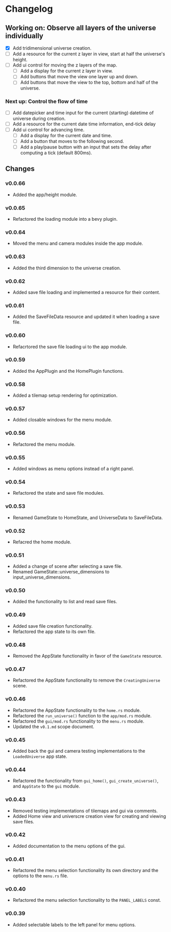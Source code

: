 # Changelog

## Working on: Observe all layers of the universe individually

- [x] Add tridimensional universe creation.
- [ ] Add a resource for the current z layer in view, start at half the
      universe's height.
- [ ] Add ui control for moving the z layers of the map.
  - [ ] Add a display for the current z layer in view.
  - [ ] Add buttons that move the view one layer up and down.
  - [ ] Add buttons that move the view to the top, bottom and half of the
        universe.

### Next up: Control the flow of time

- [ ] Add datepicker and time input for the current (starting) datetime of
      universe during creation.
- [ ] Add a resource for the current date time information, end-tick delay
- [ ] Add ui control for advancing time.
  - [ ] Add a display for the current date and time.
  - [ ] Add a button that moves to the following second.
  - [ ] Add a play/pause button with an input that sets the delay after
        computing a tick (default 800ms).

## Changes

### v0.0.66

- Added the app/height module.

### v0.0.65

- Refactored the loading module into a bevy plugin.

### v0.0.64

- Moved the menu and camera modules inside the app module.

### v0.0.63

- Added the third dimension to the universe creation.

### v0.0.62

- Added save file loading and implemented a resource for their content.

### v0.0.61

- Added the SaveFileData resource and updated it when loading a save file.

### v0.0.60

- Refacrtored the save file loading ui to the app module.

### v0.0.59

- Added the AppPlugin and the HomePlugin functions.

### v0.0.58

- Added a tilemap setup rendering for optimization.

### v0.0.57

- Added closable windows for the menu module.

### v0.0.56

- Refactored the menu module.

### v0.0.55

- Added windows as menu options instead of a right panel.

### v0.0.54

- Refactored the state and save file modules.

### v0.0.53

- Renamed GameState to HomeState, and UniverseData to SaveFileData.

### v0.0.52

- Refacred the home module.

### v0.0.51

- Added a change of scene after selecting a save file.
- Renamed GameState::universe_dimensions to input_universe_dimensions.

### v0.0.50

- Added the functionality to list and read save files.

### v0.0.49

- Added save file creation functionality.
- Refactored the app state to its own file.

### v0.0.48

- Removed the AppState functionality in favor of the `GameState` resource.

### v0.0.47

- Refactored the AppState functionality to remove the `CreatingUniverse` scene.

### v0.0.46

- Refactored the AppState functionality to the `home.rs` module.
- Refactored the `run_universe()` function to the `app/mod.rs` module.
- Refactored the `gui/mod.rs` functionality to the `menu.rs` module.
- Updated the `v0.1.md` scope document.

### v0.0.45

- Added back the gui and camera testing implementations to the `LoadedUniverse`
  app state.

### v0.0.44

- Refactored the functionality from `gui_home()`, `gui_create_universe()`, and
  `AppState` to the `gui` module.

### v0.0.43

- Removed testing implementations of tilemaps and gui via comments.
- Added Home view and universcre creation view for creating and viewing save
  files.

### v0.0.42

- Added documentation to the menu options of the gui.

### v0.0.41

- Refactored the menu selection functionality its own directory and the options
  to the `menu.rs` file.

### v0.0.40

- Refactored the menu selection functionality to the `PANEL_LABELS` const.

### v0.0.39

- Added selectable labels to the left panel for menu options.
